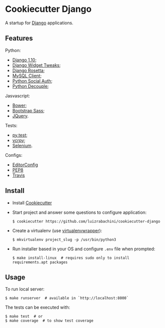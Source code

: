 Cookiecutter Django
===================

A startup for [Django](https://www.djangoproject.com/) applications.


Features
--------

Python:

- [Django 1.10](https://docs.djangoproject.com/en/1.10/);
- [Django Widget Tweaks](https://github.com/kmike/django-widget-tweaks);
- [Django Rosetta](http://django-rosetta.readthedocs.io/en/latest/);
- [MySQL Client](https://docs.djangoproject.com/en/1.10/ref/databases/#mysql-db-api-drivers);
- [Python Social Auth](http://python-social-auth-docs.readthedocs.io/en/latest/);
- [Python Decouple](https://pypi.python.org/pypi/python-decouple);

Jasvascript:

- [Bower](https://bower.io/);
- [Bootstrap Sass](https://github.com/twbs/bootstrap-sass);
- [JQuery](https://jquery.com/download/).

Tests:
- [py.test](http://doc.pytest.org/en/latest/);
- [vcrpy](https://vcrpy.readthedocs.io/en/latest/);
- [Selenium](http://selenium-python.readthedocs.io/).

Configs:

- [EditorConfig](http://editorconfig.org/)
- [PEP8](https://www.python.org/dev/peps/pep-0008/)
- [Travis](https://docs.travis-ci.com/)


Install
-------

- Install [Cookiecutter](https://github.com/audreyr/cookiecutter)
- Start project and answer some questions to configure application:

    `$ cookiecutter https://github.com/luizrabachini/cookiecutter-django`

- Create a virtualenv (use [virtualenvwrapper](https://virtualenvwrapper.readthedocs.org/en/latest/)):

    `$ mkvirtualenv project_slug -p /usr/bin/python3`

- Run installer based in your OS and configure `.env` file when prompted:

    `$ make install-linux  # requires sudo only to install requirements.apt packages`


Usage
-----

To run local server:

    $ make runserver  # available in `http://localhost:8000`

The tests can be executed with:

    $ make test  # or
    $ make coverage  # to show test coverage
